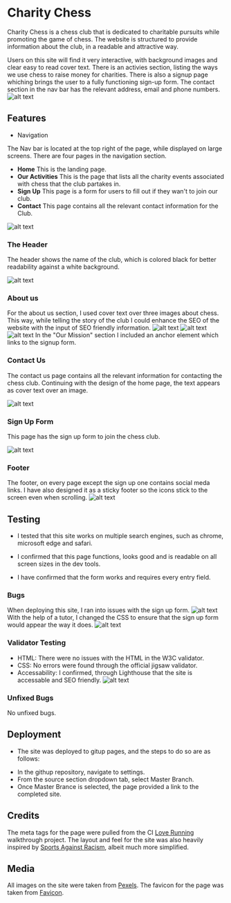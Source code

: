 # Charity Chess

Charity Chess is a chess club that is dedicated to charitable pursuits while promoting the game of chess. The website is structured to provide information about the club, in a readable and attractive way. 

Users on this site will find it very interactive, with background images and clear easy to read cover text. There is an activies section, listing the ways we use chess to raise money for charities. There is also a signup page whiching brings the user to a fully functioning sign-up form. The contact section in the nav bar has the relevant address, email and phone numbers. 
![alt text](image-13.png)
## Features

* Navigation 

The Nav bar is located at the top right of the page, while displayed on large screens. There are four pages in the navigation section. 

+ **Home** This is the landing page. 
+ **Our Activities** This is the page that lists all the charity events associated with chess that the club partakes in. 
+ **Sign Up** This page is a form for users to fill out if they wan't to join our club. 
+ **Contact** This page contains all the relevant contact information for the Club. 

![alt text](image-4.png)
### The Header 

The header shows the name of the club, which is colored black for better readability against a white background. 

![alt text](image-5.png)

### About us 
For the about us section, I used cover text over three images about chess. This way, while telling the story of the club I could enhance the SEO of the website with the input of SEO friendly information. 
![alt text](image-9.png)
![alt text](image-10.png)
![alt text](image-12.png)
In the "Our Mission" section I included an anchor element which links to the signup form. 

### Contact Us
The contact us page contains all the relevant information for contacting the chess club. Continuing with the design of the home page, the text appears as cover text over an image. 

![alt text](image-16.png)

### Sign Up Form 
This page has the sign up form to join the chess club. 

![alt text](image-14.png)

### Footer 
The footer, on every page except the sign up one contains social meda links. I have also designed it as a sticky footer so the icons stick to the screen even when scrolling. 
![alt text](image-15.png)

## Testing 
+ I tested that this site works on multiple search engines, such as chrome, microsoft edge and safari. 

+ I confirmed that this page functions, looks good and is readable on all screen sizes in the dev tools. 

+ I have confirmed that the form works and requires every entry field. 

### Bugs

When deploying this site, I ran into issues with the sign up form. 
![alt text](<Screenshot 2024-08-15 030920.png>)
With the help of a tutor, I changed the CSS to ensure that the sign up form would appear the way it does. 
![alt text](image-17.png)

### Validator Testing 

+ HTML: There were no issues with the HTML in the W3C validator. 
+ CSS: No errors were found through the official jigsaw validator. 
+ Accessability: I confirmed, through Lighthouse that the site is accessable and SEO friendly. 
![alt text](image-18.png)

### Unfixed Bugs 
No unfixed bugs. 
## Deployment 
+ The site was deployed to gitup pages, and the steps to do so are as follows: 
- In the githup repository, navigate to settings. 
- From the source section dropdown tab, select Master Branch. 
- Once Master Brance is selected, the page provided a link to the completed site. 

## Credits 
The meta tags for the page were pulled from the CI [Love Running](https://cmq1996.github.io/Love-Running-walkthrough/) walkthrough project. 
The layout and feel for the site was also heavily inspired by [Sports Against Racism](https://www.sari.ie/), albeit much more simplified. 
## Media 
All images on the site were taken from [Pexels](https://www.pexels.com/).
The favicon for the page was taken from [Favicon](https://favicon.io/).



